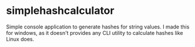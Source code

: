 # simplehashcalculator
Simple console application to generate hashes for string values. I made this for windows, as it doesn't provides any CLI utility to calculate hashes like Linux does.
